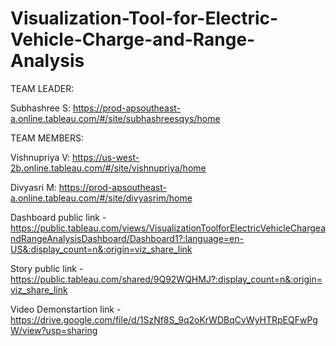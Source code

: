 # Visualization-Tool-for-Electric-Vehicle-Charge-and-Range-Analysis

TEAM LEADER: 

Subhashree S: https://prod-apsoutheast-a.online.tableau.com/#/site/subhashreesqys/home

TEAM MEMBERS: 

Vishnupriya V: https://us-west-2b.online.tableau.com/#/site/vishnupriya/home

Divyasri M: https://prod-apsoutheast-a.online.tableau.com/#/site/divyasrim/home

Dashboard public link - https://public.tableau.com/views/VisualizationToolforElectricVehicleChargeandRangeAnalysisDashboard/Dashboard1?:language=en-US&:display_count=n&:origin=viz_share_link

Story public link - https://public.tableau.com/shared/9Q92WQHMJ?:display_count=n&:origin=viz_share_link

Video Demonstartion link - https://drive.google.com/file/d/1SzNf8S_9q2oKrWDBqCvWyHTRpEQFwPgW/view?usp=sharing
